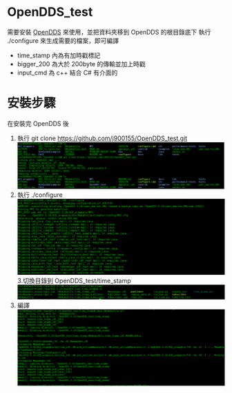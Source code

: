 # OpenDDS_test
需要安裝 [OpenDDS](http://opendds.org/) 來使用，並把資料夾移到 OpenDDS 的根目錄底下
執行 ./configure 來生成需要的檔案，即可編譯<br>

* time_stamp 內為有加時戳標記
* bigger_200 為大於 200byte 的傳輸並加上時戳
* input_cmd 為 c++ 結合 C# 有介面的
# 安裝步驟
在安裝完 OpenDDS 後
1. 執行 git clone https://github.com/j900155/OpenDDS_test.git
![clone](img/clone.png)
2. 執行 ./configure
![configure](img/configure.png)
3.切換目錄到 OpenDDS_test/time_stamp
![switch](img/SwitchToTimeStamp.png)
4. 編譯
![amke](img/make.png)


